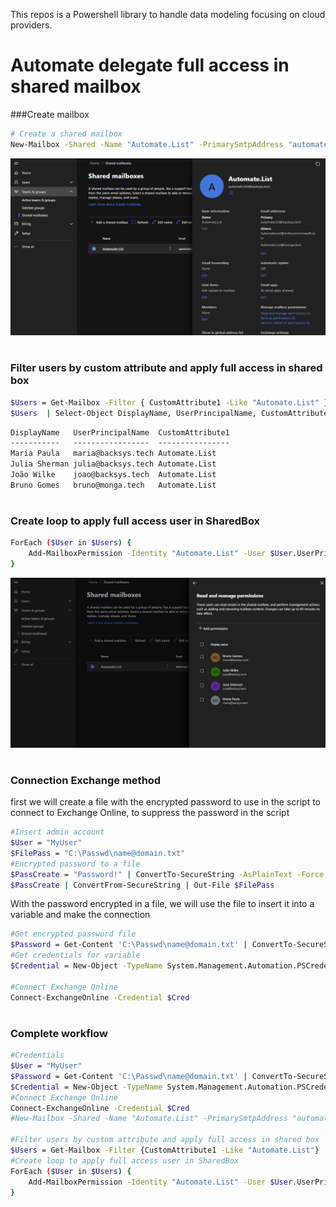 
This repos is a Powershell library to handle data modeling focusing on cloud providers.
# Automate delegate full access in shared mailbox


###Create mailbox

```bash
# Create a shared mailbox
New-Mailbox -Shared -Name "Automate.List" -PrimarySmtpAddress "automate.list@backsys.tech"
```
![](https://github.com/BrunoPolezaGomes/PowerShell/blob/main/Shared_MailBox_Automate_Delegate_User/Images/Shared_Mailbox_Created.png?raw=true)
# 

### Filter users by custom attribute and apply full access in shared box
```bash
$Users = Get-Mailbox -Filter { CustomAttribute1 -Like "Automate.List" }
$Users  | Select-Object DisplayName, UserPrincipalName, CustomAttribute1
```
```xml
DisplayName   UserPrincipalName  CustomAttribute1
-----------   -----------------  ----------------
Maria Paula   maria@backsys.tech Automate.List
Julia Sherman julia@backsys.tech Automate.List
João Wilke    joao@backsys.tech  Automate.List
Bruno Gomes   bruno@monga.tech   Automate.List

```
# 

### Create loop to apply full access user in SharedBox
```bash
ForEach ($User in $Users) {
    Add-MailboxPermission -Identity "Automate.List" -User $User.UserPrincipalName -AccessRights FullAccess -InheritanceType All
}
```
![](https://github.com/BrunoPolezaGomes/PowerShell/blob/main/Shared_MailBox_Automate_Delegate_User/Images/Shared_Mailbox_Users.png?raw=true)
# 

### Connection Exchange method
first we will create a file with the encrypted password to use in the script to connect to Exchange Online, to suppress the password in the script

```bash
#Insert admin account
$User = "MyUser"
$FilePass = "C:\Passwd\name@domain.txt"
#Encrypted password to a file
$PassCreate = "Password!" | ConvertTo-SecureString -AsPlainText -Force
$PassCreate | ConvertFrom-SecureString | Out-File $FilePass
```

With the password encrypted in a file, we will use the file to insert it into a variable and make the connection

```bash
#Get encrypted password file
$Password = Get-Content 'C:\Passwd\name@domain.txt' | ConvertTo-SecureString
#Get credentials for variable
$Credential = New-Object -TypeName System.Management.Automation.PSCredential -ArgumentList $User, $Password

#Connect Exchange Online
Connect-ExchangeOnline -Credential $Cred
```
# 

### Complete workflow
```bash
#Credentials
$User = "MyUser"
$Password = Get-Content 'C:\Passwd\name@domain.txt' | ConvertTo-SecureString
$Credential = New-Object -TypeName System.Management.Automation.PSCredential -ArgumentList $User, $Password
#Connect Exchange Online
Connect-ExchangeOnline -Credential $Cred
#New-Mailbox -Shared -Name "Automate.List" -PrimarySmtpAddress "automate.list@backsys.tech"

#Filter users by custom attribute and apply full access in shared box
$Users = Get-Mailbox -Filter {CustomAttribute1 -Like "Automate.List"}
#Create loop to apply full access user in SharedBox
ForEach ($User in $Users) {
    Add-MailboxPermission -Identity "Automate.List" -User $User.UserPrincipalName -AccessRights FullAccess -InheritanceType All
}
```
